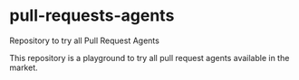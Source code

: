 # pull-requests-agents
Repository to try all Pull Request Agents

This repository is a playground to try all pull request agents available in the market.
